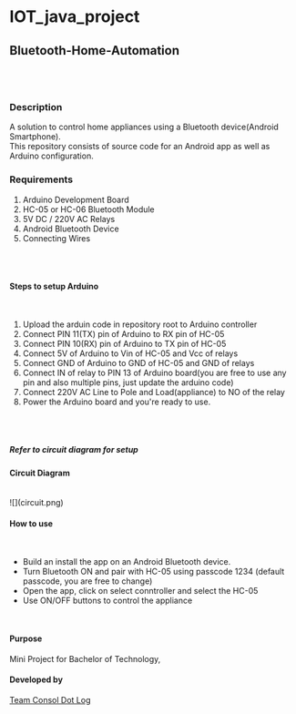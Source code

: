 # IOT_java_project
<h2>Bluetooth-Home-Automation<h2>
<br><h3>Description</h3>

A solution to control home appliances using a Bluetooth device(Android Smartphone).
<br>
This repository consists of source code for an Android app as well as Arduino configuration.

<h3>Requirements</h3>
<ol>
<li>Arduino Development Board</li>
<li>HC-05 or HC-06 Bluetooth Module</li>
<li>5V DC / 220V AC Relays</li>
<li>Android Bluetooth Device</li>
<li>Connecting Wires</li>
</ol><br> <br>
<h4>Steps to setup Arduino</h4>
<br><ol>
<li>Upload the arduin code in repository root to Arduino controller</li>
<li>Connect PIN 11(TX) pin of Arduino to RX pin of HC-05</li>
<li>Connect PIN 10(RX) pin of Arduino to TX pin of HC-05</li>
<li>Connect 5V of Arduino to Vin of HC-05 and Vcc of relays</li>
<li>Connect GND of Arduino to GND of HC-05 and GND of relays</li>
<li>Connect IN of relay to PIN 13 of Arduino board(you are free to use any pin and also multiple pins, just update the arduino code)</li>
<li>Connect 220V AC Line to Pole and Load(appliance) to NO of the relay</li>
<li>Power the Arduino board and you're ready to use. </li>
  </ol><br> <br>
<h5>Refer to circuit diagram for setup</h5>
<h4>Circuit Diagram</h4><br>
![](circuit.png)
<br>
<h4>How to use</h4>
<br>
 <ul>
<li>Build an install the app on an Android Bluetooth device.</li>
<li>Turn Bluetooth ON and pair with HC-05 using passcode 1234 (default passcode, you are free to change)</li>
<li>Open the app, click on select conntroller and select the HC-05</li>
<li>Use ON/OFF buttons to control the appliance</li>
</ul><br>
<h4>Purpose</h4>
Mini Project for Bachelor of Technology,


<h4>Developed by</h4>

<u>Team Consol Dot Log</u>
